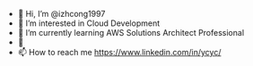 - 👋 Hi, I’m @izhcong1997
- 👀 I’m interested in Cloud Development
- 🌱 I’m currently learning AWS Solutions Architect Professional
- 💞️ 
- 📫 How to reach me https://www.linkedin.com/in/ycyc/

<!---
izhcong1997/izhcong1997 is a ✨ special ✨ repository because its `README.md` (this file) appears on your GitHub profile.
You can click the Preview link to take a look at your changes.
--->
